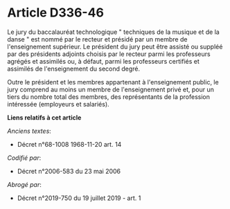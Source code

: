 # Article D336-46

Le jury du baccalauréat technologique " techniques de la musique et de la danse " est nommé par le recteur et présidé par un
membre de l'enseignement supérieur. Le président du jury peut être assisté ou suppléé par des présidents adjoints choisis par
le recteur parmi les professeurs agrégés et assimilés ou, à défaut, parmi les professeurs certifiés et assimilés de
l'enseignement du second degré.

Outre le président et les membres appartenant à l'enseignement public, le jury comprend au moins un membre de l'enseignement
privé et, pour un tiers du nombre total des membres, des représentants de la profession intéressée (employeurs et salariés).

**Liens relatifs à cet article**

_Anciens textes_:

  - Décret n°68-1008 1968-11-20 art. 14

_Codifié par_:

  - Décret n°2006-583 du 23 mai 2006

_Abrogé par_:

  - Décret n°2019-750 du 19 juillet 2019 - art. 1
